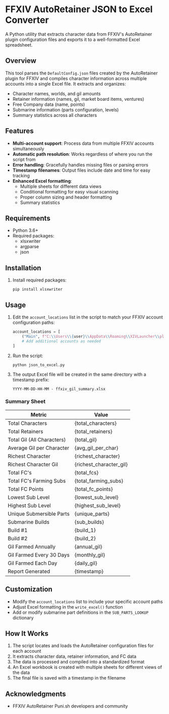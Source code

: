# FFXIV AutoRetainer JSON to Excel Converter

A Python utility that extracts character data from FFXIV's AutoRetainer plugin configuration files and exports it to a well-formatted Excel spreadsheet.

## Overview

This tool parses the `DefaultConfig.json` files created by the AutoRetainer plugin for FFXIV and compiles character information across multiple accounts into a single Excel file. It extracts and organizes:

- Character names, worlds, and gil amounts
- Retainer information (names, gil, market board items, ventures)
- Free Company data (name, points)
- Submarine information (parts configuration, levels)
- Summary statistics across all characters

## Features

- **Multi-account support**: Process data from multiple FFXIV accounts simultaneously
- **Automatic path resolution**: Works regardless of where you run the script from
- **Error handling**: Gracefully handles missing files or parsing errors
- **Timestamp filenames**: Output files include date and time for easy tracking
- **Enhanced Excel formatting**:
  - Multiple sheets for different data views
  - Conditional formatting for easy visual scanning
  - Proper column sizing and header formatting
  - Summary statistics

## Requirements

- Python 3.6+
- Required packages:
  - xlsxwriter
  - argparse
  - json

## Installation

1. Install required packages:
   ```
   pip install xlsxwriter
   ```

## Usage

1. Edit the `account_locations` list in the script to match your FFXIV account configuration paths:
   ```python
   account_locations = [
       ("Main", f"C:\\Users\\{user}\\AppData\\Roaming\\XIVLauncher\\pluginConfigs\\AutoRetainer\\DefaultConfig.json"),
       # Add additional accounts as needed
   ]
   ```

2. Run the script:
   ```
   python json_to_excel.py
   ```

3. The output Excel file will be created in the same directory with a timestamp prefix:
   ```
   YYYY-MM-DD-HH-MM - ffxiv_gil_summary.xlsx
   ```

### Summary Sheet

| Metric | Value |
|--------|-------|
| Total Characters | {total_characters} |
| Total Retainers | {total_retainers} |
| Total Gil (All Characters) | {total_gil} |
| Average Gil per Character | {avg_gil_per_char} |
| Richest Character | {richest_character} |
| Richest Character Gil | {richest_character_gil} |
| Total FC's | {total_fcs} |
| Total FC's Farming Subs | {total_farming_subs} |
| Total FC Points | {total_fc_points} |
| Lowest Sub Level | {lowest_sub_level} |
| Highest Sub Level | {highest_sub_level} |
| Unique Submersible Parts | {unique_parts} |
| Submarine Builds | {sub_builds} |
| Build #1 | {build_1} |
| Build #2 | {build_2} |
| Gil Farmed Annually | {annual_gil} |
| Gil Farmed Every 30 Days | {monthly_gil} |
| Gil Farmed Each Day | {daily_gil} |
| Report Generated | {timestamp} |

## Customization

- Modify the `account_locations` list to include your specific account paths
- Adjust Excel formatting in the `write_excel()` function
- Add or modify submarine part definitions in the `SUB_PARTS_LOOKUP` dictionary

## How It Works

1. The script locates and loads the AutoRetainer configuration files for each account
2. It extracts character data, retainer information, and FC data
3. The data is processed and compiled into a standardized format
4. An Excel workbook is created with multiple sheets for different views of the data
5. The final file is saved with a timestamp in the filename

## Acknowledgments

- FFXIV AutoRetainer Puni.sh developers and community
